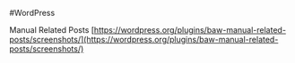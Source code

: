 #WordPress

Manual Related Posts
[https://wordpress.org/plugins/baw-manual-related-posts/screenshots/](https://wordpress.org/plugins/baw-manual-related-posts/screenshots/)